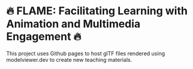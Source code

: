 # 🔥 FLAME: Facilitating Learning with Animation and Multimedia Engagement 🔥

This project uses Github pages to host glTF files rendered using modelviewer.dev to create new teaching materials.

